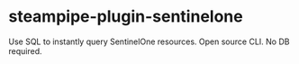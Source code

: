 # steampipe-plugin-sentinelone
Use SQL to instantly query SentinelOne resources. Open source CLI. No DB required.
